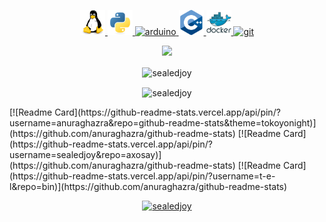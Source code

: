 <p align="center"> <a href="https://www.linux.org/" target="_blank"> <img src="https://raw.githubusercontent.com/devicons/devicon/master/icons/linux/linux-original.svg" alt="linux" width="40" height="40"/> </a> <a href="https://www.python.org" target="_blank"> <img src="https://raw.githubusercontent.com/devicons/devicon/master/icons/python/python-original.svg" alt="python" width="40" height="40"/> </a> <a href="https://www.arduino.cc/" target="_blank"> <img src="https://cdn.worldvectorlogo.com/logos/arduino-1.svg" alt="arduino" width="40" height="40"/> </a> <a href="https://www.w3schools.com/cpp/" target="_blank"> <img src="https://raw.githubusercontent.com/devicons/devicon/master/icons/cplusplus/cplusplus-original.svg" alt="cplusplus" width="40" height="40"/> </a> <a href="https://www.docker.com/" target="_blank"> <img src="https://raw.githubusercontent.com/devicons/devicon/master/icons/docker/docker-original-wordmark.svg" alt="docker" width="40" height="40"/> </a> <a href="https://git-scm.com/" target="_blank"> <img src="https://www.vectorlogo.zone/logos/git-scm/git-scm-icon.svg" alt="git" width="40" height="40"/> </a> </p>

<p align="center"> <img src="https://raw.githubusercontent.com/SealedJoy/images/main/axosay_final.gif" width="500"></p>

<p align="center"><img align="center" src="https://github-readme-streak-stats.herokuapp.com/?user=sealedjoy&theme=tokyonight" alt="sealedjoy" width=500/></p>

<p align="center"><img align="center" src="https://github-readme-stats.vercel.app/api?username=sealedjoy&show_icons=true&locale=en&theme=tokyonight" alt="sealedjoy" /></p>
[![Readme Card](https://github-readme-stats.vercel.app/api/pin/?username=anuraghazra&repo=github-readme-stats&theme=tokoyonight)](https://github.com/anuraghazra/github-readme-stats)
[![Readme Card](https://github-readme-stats.vercel.app/api/pin/?username=sealedjoy&repo=axosay)](https://github.com/anuraghazra/github-readme-stats)
[![Readme Card](https://github-readme-stats.vercel.app/api/pin/?username=t-e-l&repo=bin)](https://github.com/anuraghazra/github-readme-stats)
<p align="center"> <a href="https://github.com/ryo-ma/github-profile-trophy"><img src="https://github-profile-trophy.vercel.app/?username=sealedjoy&theme=tokyonight" alt="sealedjoy" width=500/></a> </p>
